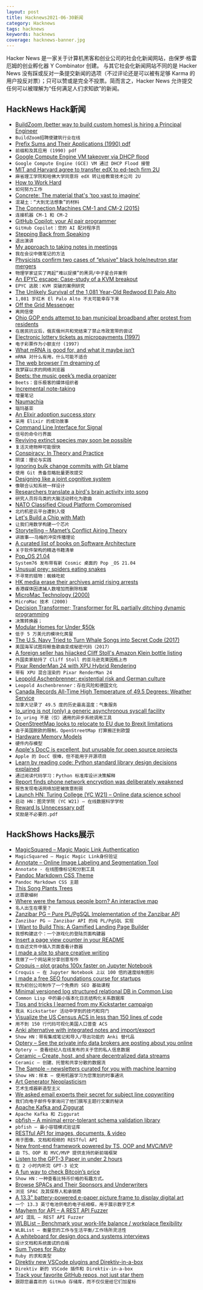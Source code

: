 ```yaml
---
layout: post
title: Hacknews2021-06-30新闻
category: Hacknews
tags: hacknews
keywords: hacknews
coverage: hacknews-banner.jpg
---
```


Hacker News 是一家关于计算机黑客和创业公司的社会化新闻网站，由保罗·格雷厄姆的创业孵化器 Y Combinator 创建。
与其它社会化新闻网站不同的是 Hacker News 没有踩或反对一条提交新闻的选项（不过评论还是可以被有足够 Karma 的用户投反对票）；只可以赞或是完全不投票。简而言之，Hacker News 允许提交任何可以被理解为“任何满足人们求知欲”的新闻。

## HackNews Hack新闻


- [BuildZoom (better way to build custom homes) is hiring a Principal Engineer](https://jobs.lever.co/buildzoom)
- `BuildZoom招聘使建筑行业在线`
- [Prefix Sums and Their Applications (1990) pdf](https://www.cs.cmu.edu/~guyb/papers/Ble93.pdf)
- `前缀和及其应用 (1990) pdf`
- [Google Compute Engine VM takeover via DHCP flood](https://github.com/irsl/gcp-dhcp-takeover-code-exec)
- `Google Compute Engine (GCE) VM 通过 DHCP Flood 接管`
- [MIT and Harvard agree to transfer edX to ed-tech firm 2U](https://news.mit.edu/2021/mit-harvard-transfer-edx-2u-0629)
- `麻省理工学院和哈佛大学同意将 edX 转让给教育技术公司 2U`
- [How to Work Hard](http://paulgraham.com/hwh.html)
- `如何努力工作`
- [Concrete: The material that's 'too vast to imagine'](https://www.bbc.com/future/article/20210628-concrete-the-material-that-defines-our-age)
- `混凝土：“大到无法想象”的材料`
- [The Connection Machines CM-1 and CM-2 (2015)](https://tamikothiel.com/cm/)
- `连接机器 CM-1 和 CM-2`
- [GitHub Copilot: your AI pair programmer](https://copilot.github.com/)
- `GitHub Copilot：您的 AI 配对程序员`
- [Stepping Back from Speaking](https://martinfowler.com/articles/202106-reducing-speaking.html)
- `退出演讲`
- [My approach to taking notes in meetings](https://blog.witful.com/how-i-take-notes-in-meetings/)
- `我在会议中做笔记的方法`
- [Physicists confirm two cases of “elusive” black hole/neutron star mergers](https://arstechnica.com/science/2021/06/physicists-confirm-two-cases-of-elusive-black-hole-neutron-star-mergers/)
- `物理学家证实了两起“难以捉摸”的黑洞/中子星合并案例`
- [An EPYC escape: Case-study of a KVM breakout](https://googleprojectzero.blogspot.com/2021/06/an-epyc-escape-case-study-of-kvm.html)
- `EPYC 逃脱：KVM 突破的案例研究`
- [The Unlikely Survival of the 1,081 Year-Old Redwood El Palo Alto](https://www.nytimes.com/2021/06/26/us/palo-alto-redwood.html)
- `1,081 岁红木 El Palo Alto 不太可能幸存下来`
- [Off the Grid Messenger](https://github.com/TrevorAttema/OTGMessenger)
- `离网信使`
- [Ohio GOP ends attempt to ban municipal broadband after protest from residents](https://arstechnica.com/tech-policy/2021/06/ohio-gop-ends-attempt-to-ban-municipal-broadband-after-protest-from-residents/)
- `在居民抗议后，俄亥俄州共和党结束了禁止市政宽带的尝试`
- [Electronic lottery tickets as micropayments (1997)](https://fermatslibrary.com/s/electronic-lottery-tickets-as-micropayments)
- `电子彩票作为小额支付 (1997)`
- [What mRNA is good for, and what it maybe isn’t](https://blogs.sciencemag.org/pipeline/archives/2021/06/29/what-mrna-is-good-for-and-what-it-maybe-isnt)
- `mRNA 对什么有用，什么可能不适合`
- [The web browser I'm dreaming of](https://dustri.org/b/the-web-browser-im-dreaming-of.html)
- `我梦寐以求的网络浏览器`
- [Beets: the music geek’s media organizer](https://beets.io/)
- `Beets：音乐极客的媒体组织者`
- [Incremental note-taking](https://thesephist.com/posts/inc/)
- `增量笔记`
- [Naumachia](https://en.wikipedia.org/wiki/Naumachia)
- `瑙玛基亚`
- [An Elixir adoption success story](https://www.thegreatcodeadventure.com/an-elixir-adoption-success-story/)
- `采用 Elixir 的成功故事`
- [Command Line Interface for Signal](https://github.com/AsamK/signal-cli)
- `信号的命令行界面`
- [Reviving extinct species may soon be possible](https://www.economist.com/technology-quarterly/2021/06/15/reviving-extinct-species-may-soon-be-possible)
- `复活灭绝物种可能很快`
- [Conspiracy: In Theory and Practice](https://edwardsnowden.substack.com/p/conspiracy-pt1)
- `阴谋：理论与实践`
- [Ignoring bulk change commits with Git blame](https://www.moxio.com/blog/43/ignoring-bulk-change-commits-with-git-blame)
- `使用 Git 责备忽略批量更改提交`
- [Designing like a joint cognitive system](https://surfingcomplexity.blog/2021/06/20/designing-like-a-joint-cognitive-system/)
- `像联合认知系统一样设计`
- [Researchers translate a bird's brain activity into song](https://www.eurekalert.org/pub_releases/2021-06/uoc--rta061321.php)
- `研究人员将鸟类的大脑活动转化为歌曲`
- [NATO Classified Cloud Platform Compromised](https://ddosecrets.substack.com/p/exclusive-nato-classified-cloud-platform)
- `北约机密云平台遭到入侵`
- [Let's Build a Chip with Math](https://digitstodollars.com/2021/05/28/lets-build-a-chip-with-math)
- `让我们用数学构建一个芯片`
- [Storytelling – Mamet’s Conflict Airing Theory](https://www.ribbonfarm.com/2021/06/17/storytelling-mamets-conflict-airing-theory/)
- `讲故事——马梅的冲突传播理论`
- [A curated list of books on Software Architecture](https://github.com/mhadidg/software-architecture-books)
- `关于软件架构的精选书籍清单`
- [Pop_OS 21.04](https://blog.system76.com/post/655369428109869056/popos-2104-a-release-of-cosmic-proportions)
- `System76 发布带有新 Cosmic 桌面的 Pop _OS 21.04`
- [Unusual prey: spiders eating snakes](https://www.unibas.ch/en/News-Events/News/Uni-Research/snake-eating-spiders.html)
- `不寻常的猎物：蜘蛛吃蛇`
- [HK media erase their archives amid rising arrests](https://asiatimes.com/2021/06/hk-media-erase-their-archives-amid-rising-arrests/)
- `香港媒体因逮捕人数增加而删除档案`
- [MicroMac Technology (2000)](https://www.micromac.com/index.html)
- `MicroMac 技术 (2000)`
- [Decision Transformer; Transformer for RL partially ditching dynamic programming](https://mchromiak.github.io/articles/2021/Jun/01/Decision-Transformer-Reinforcement-Learning-via-Sequence-Modeling-RL-as-sequence/)
- `决策转换器；`
- [Modular Homes for Under $50k](https://www.boxabl.com/)
- `低于 5 万美元的模块化房屋`
- [The U.S. Navy Tried to Turn Whale Songs into Secret Code (2017)](https://www.thedrive.com/the-war-zone/8778/the-u-s-navy-tried-to-turn-whale-songs-into-secret-code)
- `美国海军试图将鲸鱼歌曲变成秘密代码（2017）`
- [A foreign seller has hijacked Cliff Stoll's Amazon Klein bottle listing](https://kleinbottle.com/#AMAZON%20BRAND%20HIJACKING)
- `外国卖家劫持了 Cliff Stoll 的亚马逊克莱因瓶上市`
- [Pixar RenderMan 24 with XPU Hybrid Rendering](https://renderman.pixar.com/news/pixar-animation-studios-releases-renderman-24)
- `带有 XPU 混合渲染的 Pixar RenderMan 24`
- [Leopold Aschenbrenner: existential risk and German culture](https://www.thendobetter.com/arts/2021/6/22/leopold-aschenbrenner-on-existential-risk-german-culture-valedictorian-efficiency-podcast)
- `Leopold Aschenbrenner：存在风险和德国文化`
- [Canada Records All-Time High Temperature of 49.5 Degrees: Weather Service](https://www.ndtv.com/world-news/canada-records-all-time-high-temperature-of-49-5-degrees-celsius-weather-service-2475617)
- `加拿大记录了 49.5 度的历史最高温度：气象服务`
- [Io_uring is not (only) a generic asynchronous syscall facility](https://fancl20.github.io/contents/00-posts/2021-06-30-io_uring-is-not-only-a-generic-asynchronous-syscall-facility.html)
- `Io_uring 不是（仅）通用的异步系统调用工具`
- [OpenStreetMap looks to relocate to EU due to Brexit limitations](https://www.theguardian.com/politics/2021/jun/30/openstreetmap-looks-to-relocate-to-eu-due-to-brexit-limitations)
- `由于英国脱欧的限制，OpenStreetMap 打算搬迁到欧盟`
- [Hardware Memory Models](https://research.swtch.com/hwmm)
- `硬件内存模型`
- [Apple's DocC is excellent, but unusable for open source projects](https://www.jessesquires.com/blog/2021/06/29/apple-docc-great-but-useless-for-oss/)
- `Apple 的 DocC 很棒，但不能用于开源项目`
- [Learn by reading code: Python standard library design decisions explained](https://death.andgravity.com/stdlib)
- `通过阅读代码学习：Python 标准库设计决策解释`
- [Report finds phone network encryption was deliberately weakened](https://www.vice.com/en/article/4avnan/bombshell-report-finds-phone-network-encryption-was-deliberately-weakened)
- `报告发现电话网络加密被故意削弱`
- [Launch HN: Turing College (YC W21) – Online data science school](https://www.turingcollege.com/)
- `启动 HN：图灵学院 (YC W21) – 在线数据科学学校`
- [Reward Is Unnecessary pdf](https://tilde.town/~fessus/reward_is_unnecessary.pdf)
- `奖励是不必要的.pdf`


## HackShows Hacks展示

- [ MagicSquared – Magic Magic Link Authentication](https://magicsquared.net/)
- `MagicSquared – Magic Magic Link身份验证`
- [ Annotate – Online Image Labeling and Segmentation Tool](https://annotate.pixlab.io/)
- `Annotate - 在线图像标记和分割工具`
- [ Pandoc Markdown CSS Theme](https://jez.io/pandoc-markdown-css-theme/)
- `Pandoc Markdown CSS 主题`
- [ This Song Plants Trees](https://thisSongPlantsTrees.com)
- `这首歌植树`
- [ Where were the famous people born? An interactive map](https://com-480-data-visualization.github.io/data-visualization-project-2021-famousworld/)
- `名人出生在哪里？`
- [ Zanzibar PG – Pure PL/PgSQL Implementation of the Zanzibar API](https://github.com/josephglanville/zanzibar-pg)
- `Zanzibar PG – Zanzibar API 的纯 PL/PgSQL 实现`
- [ I Want to Build This: A Gamified Landing Page Builder](http://iwanttobuildthis.com/)
- `我想构建这个：一个游戏化的登陆页面构建器`
- [ Insert a page view counter in your README](https://github.com/victorqribeiro/imageCounter)
- `在自述文件中插入页面查看计数器`
- [ I made a site to share creative writing](https://prosepen.com)
- `我做了一个网站来分享创意写作`
- [ Croquis – plot graphs 100x faster on Jupyter Notebook](https://github.com/yongjik/croquis)
- `Croquis – 在 Jupyter Notebook 上以 100 倍的速度绘制图形`
- [ I made a free SEO foundations course for startups](https://zenacademy.com.au/course/seo-foundations/)
- `我为初创公司制作了一个免费的 SEO 基础课程`
- [ Minimal versioned log structured relational DB in Common Lisp](https://github.com/codr7/whirlog)
- `Common Lisp 中的最小版本化日志结构化关系数据库`
- [ Tips and tricks I learned from my Kickstarter campaign](https://anchor.fm/wannabentrepreneur/episodes/49---Tips-and-tricks-for-a-successful-Kickstarter-campaign-e12o20i)
- `我从 Kickstarter 活动中学到的技巧和窍门`
- [ Visualize the US Census ACS in less than 150 lines of code](https://robon.shinyapps.io/acs_explorer/)
- `用不到 150 行代码可视化美国人口普查 ACS`
- [ Anki alternative with integrated notes and import/export](https://get21stnight.com/)
- `Show HN：带有集成笔记和导入/导出功能的 Anki 替代品`
- [ Optery – See the private info data brokers are posting about you online](https://www.optery.com/introducing-optery-remove-yourself-from-150-people-search-sites-like-truthfinder-mylife-radaris-socialcatfish-spokeo-whitepages/)
- `Optery – 查看经纪人在线发布的关于您的私人信息数据`
- [ Ceramic – Create, host, and share decentralized data streams](https://ceramic.network/)
- `Ceramic – 创建、托管和共享分散的数据流`
- [ The Sample – newsletters curated for you with machine learning](https://sample.findka.com/?ref=showhn)
- `Show HN：样本 – 使用机器学习为您策划的时事通讯`
- [ Art Generator Neoplasticism](https://github.com/andronov04/mondrian-art)
- `艺术生成器新造型主义`
- [ We asked email experts their secret for subject line copywriting](https://www.mailmodo.com/ebook/subject-line/)
- `我们向电子邮件专家询问了他们撰写主题行文案的秘诀`
- [ Apache Kafka and Ziggurat](http://hariomgaur.in/2021/06/06/consume-from-kafka.html)
- `Apache Kafka 和 Ziggurat`
- [ pbfish – A minimal error-tolerant schema validation library](https://github.com/ouromoros/pbfish)
- `pbfish – 最小容错模式验证库`
- [ RESTful API for images, documents, & video](https://massless.io/media-api/)
- `用于图像、文档和视频的 RESTful API`
- [ New front-end framework powered by TS, OOP and MVC/MVP](https://github.com/alexeyoganezov/oldskull)
- `由 TS、OOP 和 MVC/MVP 提供支持的新前端框架`
- [ Listen to the GPT-3 Paper in under 2 hours](https://www.winterdelta.com/language-models-are-few-shot-learners)
- `在 2 小时内听完 GPT-3 论文`
- [ A fun way to check Bitcoin’s price](https://bitcointemp.com)
- `Show HN：一种查看比特币价格的有趣方式。`
- [ Browse SPACs and Their Sponsors and Underwriters](https://embarc.com/capital/spac)
- `浏览 SPAC 及其保荐人和承销商`
- [ A 13.3" battery-powered e-paper picture frame to display digital art](https://blog.framelabs.eu/evolution/)
- `一个 13.3 英寸电池供电的电子纸相框，用于展示数字艺术`
- [ Mayhem for API – A REST API Fuzzer](https://mayhem4api.forallsecure.com/signup)
- `API 混乱 – REST API Fuzzer`
- [ WLBList – Benchmark your work-life balance / workplace flexibility](https://wlblist.com/)
- `WLBList – 衡量您的工作与生活平衡/工作场所灵活性`
- [ A whiteboard for design docs and systems interviews](https://app.tryeraser.com)
- `设计文档和系统面试的白板`
- [ Sum Types for Ruby](https://github.com/nahiluhmot/sums_up)
- `Ruby 的求和类型`
- [ Direktiv new VSCode plugins and Direktiv-in-a-box](https://blog.direktiv.io/direktiv-new-dev-environment-vscode-plugin-ab047b7a8266)
- `Direktiv 新的 VSCode 插件和 Direktiv-in-a-box`
- [ Track your favorite GitHub repos, not just star them](https://www.trackawesomelist.com)
- `跟踪您最喜欢的 GitHub 存储库，而不仅仅是给它们加星标`

